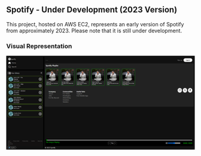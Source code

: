 ## Spotify - Under Development (2023 Version)

This project, hosted on AWS EC2, represents an early version of Spotify from approximately 2023. Please note that it is still under development.

### Visual Representation

![Spotify Interface](./images/spotify.png)